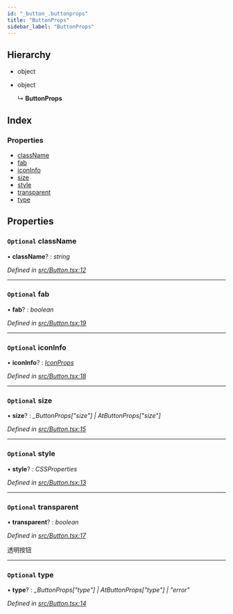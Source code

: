 ```yaml
---
id: "_button_.buttonprops"
title: "ButtonProps"
sidebar_label: "ButtonProps"
---
```


## Hierarchy

* object

* object

  ↳ **ButtonProps**

## Index

### Properties

* [className](_button_.buttonprops.md#optional-classname)
* [fab](_button_.buttonprops.md#optional-fab)
* [iconInfo](_button_.buttonprops.md#optional-iconinfo)
* [size](_button_.buttonprops.md#optional-size)
* [style](_button_.buttonprops.md#optional-style)
* [transparent](_button_.buttonprops.md#optional-transparent)
* [type](_button_.buttonprops.md#optional-type)

## Properties

### `Optional` className

• **className**? : *string*

*Defined in [src/Button.tsx:12](https://github.com/tarojsx/ui/blob/6701f45/src/Button.tsx#L12)*

___

### `Optional` fab

• **fab**? : *boolean*

*Defined in [src/Button.tsx:19](https://github.com/tarojsx/ui/blob/6701f45/src/Button.tsx#L19)*

___

### `Optional` iconInfo

• **iconInfo**? : *[IconProps](_icon_.iconprops.md)*

*Defined in [src/Button.tsx:18](https://github.com/tarojsx/ui/blob/6701f45/src/Button.tsx#L18)*

___

### `Optional` size

• **size**? : *_ButtonProps["size"] | AtButtonProps["size"]*

*Defined in [src/Button.tsx:15](https://github.com/tarojsx/ui/blob/6701f45/src/Button.tsx#L15)*

___

### `Optional` style

• **style**? : *CSSProperties*

*Defined in [src/Button.tsx:13](https://github.com/tarojsx/ui/blob/6701f45/src/Button.tsx#L13)*

___

### `Optional` transparent

• **transparent**? : *boolean*

*Defined in [src/Button.tsx:17](https://github.com/tarojsx/ui/blob/6701f45/src/Button.tsx#L17)*

透明按钮

___

### `Optional` type

• **type**? : *_ButtonProps["type"] | AtButtonProps["type"] | "error"*

*Defined in [src/Button.tsx:14](https://github.com/tarojsx/ui/blob/6701f45/src/Button.tsx#L14)*
